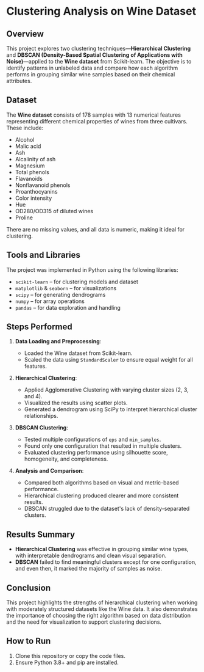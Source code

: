 # Clustering Analysis on Wine Dataset

## Overview

This project explores two clustering techniques—**Hierarchical Clustering** and **DBSCAN (Density-Based Spatial Clustering of Applications with Noise)**—applied to the **Wine dataset** from Scikit-learn. The objective is to identify patterns in unlabeled data and compare how each algorithm performs in grouping similar wine samples based on their chemical attributes.

## Dataset

The **Wine dataset** consists of 178 samples with 13 numerical features representing different chemical properties of wines from three cultivars. These include:
- Alcohol
- Malic acid
- Ash
- Alcalinity of ash
- Magnesium
- Total phenols
- Flavanoids
- Nonflavanoid phenols
- Proanthocyanins
- Color intensity
- Hue
- OD280/OD315 of diluted wines
- Proline

There are no missing values, and all data is numeric, making it ideal for clustering.

## Tools and Libraries

The project was implemented in Python using the following libraries:
- `scikit-learn` – for clustering models and dataset
- `matplotlib` & `seaborn` – for visualizations
- `scipy` – for generating dendrograms
- `numpy` – for array operations
- `pandas` – for data exploration and handling

## Steps Performed

1. **Data Loading and Preprocessing**:
   - Loaded the Wine dataset from Scikit-learn.
   - Scaled the data using `StandardScaler` to ensure equal weight for all features.

2. **Hierarchical Clustering**:
   - Applied Agglomerative Clustering with varying cluster sizes (2, 3, and 4).
   - Visualized the results using scatter plots.
   - Generated a dendrogram using SciPy to interpret hierarchical cluster relationships.

3. **DBSCAN Clustering**:
   - Tested multiple configurations of `eps` and `min_samples`.
   - Found only one configuration that resulted in multiple clusters.
   - Evaluated clustering performance using silhouette score, homogeneity, and completeness.

4. **Analysis and Comparison**:
   - Compared both algorithms based on visual and metric-based performance.
   - Hierarchical clustering produced clearer and more consistent results.
   - DBSCAN struggled due to the dataset's lack of density-separated clusters.

## Results Summary

- **Hierarchical Clustering** was effective in grouping similar wine types, with interpretable dendrograms and clean visual separation.
- **DBSCAN** failed to find meaningful clusters except for one configuration, and even then, it marked the majority of samples as noise.

## Conclusion

This project highlights the strengths of hierarchical clustering when working with moderately structured datasets like the Wine data. It also demonstrates the importance of choosing the right algorithm based on data distribution and the need for visualization to support clustering decisions.

## How to Run

1. Clone this repository or copy the code files.
2. Ensure Python 3.8+ and pip are installed.

